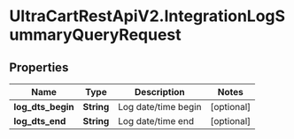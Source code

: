 # UltraCartRestApiV2.IntegrationLogSummaryQueryRequest

## Properties
Name | Type | Description | Notes
------------ | ------------- | ------------- | -------------
**log_dts_begin** | **String** | Log date/time begin | [optional] 
**log_dts_end** | **String** | Log date/time end | [optional] 


